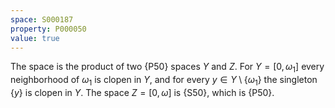 ```yaml
---
space: S000187
property: P000050
value: true
---
```


The space is the product of two {P50} spaces $Y$ and $Z$.  For $Y=[0,\omega_1]$ every neighborhood of $\omega_1$ is clopen in $Y$, and for every $y\in Y\setminus\{\omega_1\}$ the singleton $\{y\}$ is clopen in $Y$.  The space $Z=[0,\omega]$ is {S50}, which is {P50}.
